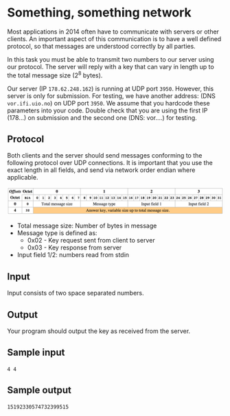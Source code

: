 # Something, something network
Most applications in 2014 often have to communicate with servers or other
clients. An important aspect of this communication is to have a well defined
protocol, so that messages are understood correctly by all parties.

In this task you must be able to transmit two numbers to our server using our
protocol. The server will reply with a key that can vary in length up to the
total message size (2<sup>8</sup> bytes).

Our server (IP `178.62.248.162`) is running at UDP port `3950`. However, this
server is only for submission. For testing, we have another address: (DNS
`vor.ifi.uio.no`) on UDP port `3950`. We assume that you hardcode these
parameters into your code. Double check that you are using the first IP (178...)
on submission and the second one (DNS: vor....) for testing.

## Protocol
Both clients and the server should send messages conforming to the following
protocol over UDP connections. It is important that you use the exact length in 
all fields, and send via network order endian where applicable.

![](../images/protocol.png)

- Total message size: Number of bytes in message
- Message type is defined as:
    - 0x02 - Key request sent from client to server
    - 0x03 - Key response from server
- Input field 1/2: numbers read from stdin

## Input
Input consists of two space separated numbers.

## Output
Your program should output the key as received from the server.

## Sample input
```
4 4
```

## Sample output
```
15192330574732399515
```
